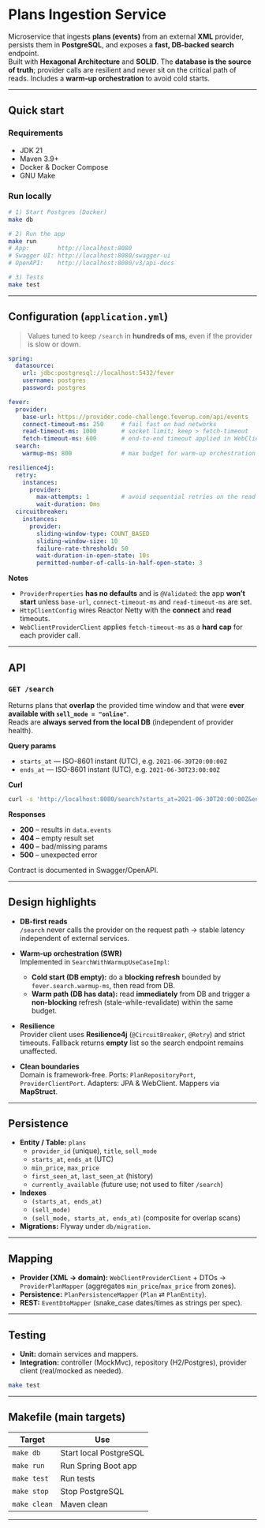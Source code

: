 # Plans Ingestion Service

Microservice that ingests **plans (events)** from an external **XML** provider, persists them in **PostgreSQL**, and exposes a **fast, DB-backed search** endpoint.  
Built with **Hexagonal Architecture** and **SOLID**. The **database is the source of truth**; provider calls are resilient and never sit on the critical path of reads. Includes a **warm-up orchestration** to avoid cold starts.

---

## Quick start

### Requirements
- JDK 21
- Maven 3.9+
- Docker & Docker Compose
- GNU Make

### Run locally
```bash
# 1) Start Postgres (Docker)
make db

# 2) Run the app
make run
# App:        http://localhost:8080
# Swagger UI: http://localhost:8080/swagger-ui
# OpenAPI:    http://localhost:8080/v3/api-docs

# 3) Tests
make test
```

---

## Configuration (`application.yml`)

> Values tuned to keep `/search` in **hundreds of ms**, even if the provider is slow or down.

```yaml
spring:
  datasource:
    url: jdbc:postgresql://localhost:5432/fever
    username: postgres
    password: postgres

fever:
  provider:
    base-url: https://provider.code-challenge.feverup.com/api/events
    connect-timeout-ms: 250     # fail fast on bad networks
    read-timeout-ms: 1000       # socket limit; keep > fetch-timeout
    fetch-timeout-ms: 600       # end-to-end timeout applied in WebClient
  search:
    warmup-ms: 800              # max budget for warm-up orchestration

resilience4j:
  retry:
    instances:
      provider:
        max-attempts: 1         # avoid sequential retries on the read path
        wait-duration: 0ms
  circuitbreaker:
    instances:
      provider:
        sliding-window-type: COUNT_BASED
        sliding-window-size: 10
        failure-rate-threshold: 50
        wait-duration-in-open-state: 10s
        permitted-number-of-calls-in-half-open-state: 3
```

**Notes**
- `ProviderProperties` **has no defaults** and is `@Validated`: the app **won’t start** unless `base-url`, `connect-timeout-ms` and `read-timeout-ms` are set.
- `HttpClientConfig` wires Reactor Netty with the **connect** and **read** timeouts.
- `WebClientProviderClient` applies `fetch-timeout-ms` as a **hard cap** for each provider call.

---

## API

### `GET /search`
Returns plans that **overlap** the provided time window and that were **ever available with `sell_mode = "online"`**.  
Reads are **always served from the local DB** (independent of provider health).

**Query params**
- `starts_at` — ISO-8601 instant (UTC), e.g. `2021-06-30T20:00:00Z`
- `ends_at` — ISO-8601 instant (UTC), e.g. `2021-06-30T23:00:00Z`

**Curl**
```bash
curl -s 'http://localhost:8080/search?starts_at=2021-06-30T20:00:00Z&ends_at=2021-06-30T23:00:00Z'
```

**Responses**
- **200** – results in `data.events`
- **404** – empty result set
- **400** – bad/missing params
- **500** – unexpected error

Contract is documented in Swagger/OpenAPI.

---

## Design highlights

- **DB-first reads**  
  `/search` never calls the provider on the request path → stable latency independent of external services.

- **Warm-up orchestration (SWR)**  
  Implemented in `SearchWithWarmupUseCaseImpl`:
    - **Cold start (DB empty):** do a **blocking refresh** bounded by `fever.search.warmup-ms`, then read from DB.
    - **Warm path (DB has data):** read **immediately** from DB and trigger a **non-blocking** refresh (stale-while-revalidate) within the same budget.

- **Resilience**  
  Provider client uses **Resilience4j** (`@CircuitBreaker`, `@Retry`) and strict timeouts. Fallback returns **empty** list so the search endpoint remains unaffected.

- **Clean boundaries**  
  Domain is framework-free. Ports: `PlanRepositoryPort`, `ProviderClientPort`. Adapters: JPA & WebClient. Mappers via **MapStruct**.

---

## Persistence

- **Entity / Table:** `plans`
    - `provider_id` (unique), `title`, `sell_mode`
    - `starts_at`, `ends_at` (UTC)
    - `min_price`, `max_price`
    - `first_seen_at`, `last_seen_at` (history)
    - `currently_available` (future use; not used to filter `/search`)
- **Indexes**
    - `(starts_at, ends_at)`
    - `(sell_mode)`
    - `(sell_mode, starts_at, ends_at)` (composite for overlap scans)
- **Migrations:** Flyway under `db/migration`.

---

## Mapping

- **Provider (XML → domain):** `WebClientProviderClient` + DTOs → `ProviderPlanMapper` (aggregates `min_price`/`max_price` from zones).
- **Persistence:** `PlanPersistenceMapper` (`Plan` ⇄ `PlanEntity`).
- **REST:** `EventDtoMapper` (snake_case dates/times as strings per spec).

---

## Testing

- **Unit:** domain services and mappers.
- **Integration:** controller (MockMvc), repository (H2/Postgres), provider client (real/mocked as needed).
```bash
make test
```

---

## Makefile (main targets)

| Target | Use |
|---|---|
| `make db`   | Start local PostgreSQL |
| `make run`  | Run Spring Boot app |
| `make test` | Run tests |
| `make stop` | Stop PostgreSQL |
| `make clean`| Maven clean |

---
